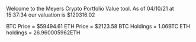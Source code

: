 Welcome to the Meyers Crypto Portfolio Value tool. 
As of 04/10/21 at 15:37:34 our valuation is $120316.02 

BTC Price = $59494.61
 ETH Price = $2123.58
BTC Holdings = 1.06BTC
 ETH holdings = 26.960005962ETH 
